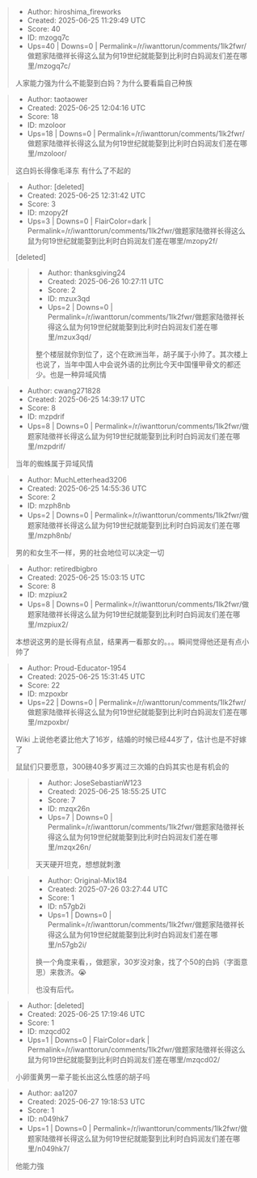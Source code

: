 > - Author: hiroshima_fireworks
> - Created: 2025-06-25 11:29:49 UTC
> - Score: 40
> - ID: mzogq7c
> - Ups=40 | Downs=0 | Permalink=/r/iwanttorun/comments/1lk2fwr/做题家陆徵祥长得这么鼠为何19世纪就能娶到比利时白妈润友们差在哪里/mzogq7c/
>
> 人家能力强为什么不能娶到白妈？为什么要看扁自己种族

> - Author: taotaower
> - Created: 2025-06-25 12:04:16 UTC
> - Score: 18
> - ID: mzoloor
> - Ups=18 | Downs=0 | Permalink=/r/iwanttorun/comments/1lk2fwr/做题家陆徵祥长得这么鼠为何19世纪就能娶到比利时白妈润友们差在哪里/mzoloor/
>
> 这白妈长得像毛泽东 有什么了不起的

> - Author: [deleted]
> - Created: 2025-06-25 12:31:42 UTC
> - Score: 3
> - ID: mzopy2f
> - Ups=3 | Downs=0 | FlairColor=dark | Permalink=/r/iwanttorun/comments/1lk2fwr/做题家陆徵祥长得这么鼠为何19世纪就能娶到比利时白妈润友们差在哪里/mzopy2f/
>
> [deleted]

>> - Author: thanksgiving24
>> - Created: 2025-06-26 10:27:11 UTC
>> - Score: 2
>> - ID: mzux3qd
>> - Ups=2 | Downs=0 | Permalink=/r/iwanttorun/comments/1lk2fwr/做题家陆徵祥长得这么鼠为何19世纪就能娶到比利时白妈润友们差在哪里/mzux3qd/
>>
>> 整个楼层就你到位了，这个在欧洲当年，胡子属于小帅了。其次楼上也说了，当年中国人中会说外语的比例比今天中国懂甲骨文的都还少。也是一种异域风情

> - Author: cwang271828
> - Created: 2025-06-25 14:39:17 UTC
> - Score: 8
> - ID: mzpdrif
> - Ups=8 | Downs=0 | Permalink=/r/iwanttorun/comments/1lk2fwr/做题家陆徵祥长得这么鼠为何19世纪就能娶到比利时白妈润友们差在哪里/mzpdrif/
>
> 当年的蜘蛛属于异域风情

> - Author: MuchLetterhead3206
> - Created: 2025-06-25 14:55:36 UTC
> - Score: 2
> - ID: mzph8nb
> - Ups=2 | Downs=0 | Permalink=/r/iwanttorun/comments/1lk2fwr/做题家陆徵祥长得这么鼠为何19世纪就能娶到比利时白妈润友们差在哪里/mzph8nb/
>
> 男的和女生不一样，男的社会地位可以决定一切

> - Author: retiredbigbro
> - Created: 2025-06-25 15:03:15 UTC
> - Score: 8
> - ID: mzpiux2
> - Ups=8 | Downs=0 | Permalink=/r/iwanttorun/comments/1lk2fwr/做题家陆徵祥长得这么鼠为何19世纪就能娶到比利时白妈润友们差在哪里/mzpiux2/
>
> 本想说这男的是长得有点鼠，结果再一看那女的。。。瞬间觉得他还是有点小帅了

> - Author: Proud-Educator-1954
> - Created: 2025-06-25 15:31:45 UTC
> - Score: 22
> - ID: mzpoxbr
> - Ups=22 | Downs=0 | Permalink=/r/iwanttorun/comments/1lk2fwr/做题家陆徵祥长得这么鼠为何19世纪就能娶到比利时白妈润友们差在哪里/mzpoxbr/
>
> Wiki 上说他老婆比他大了16岁，结婚的时候已经44岁了，估计也是不好嫁了
> 
> 鼠鼠们只要愿意，300磅40多岁离过三次婚的白妈其实也是有机会的

>> - Author: JoseSebastianW123
>> - Created: 2025-06-25 18:55:25 UTC
>> - Score: 7
>> - ID: mzqx26n
>> - Ups=7 | Downs=0 | Permalink=/r/iwanttorun/comments/1lk2fwr/做题家陆徵祥长得这么鼠为何19世纪就能娶到比利时白妈润友们差在哪里/mzqx26n/
>>
>> 天天硬开坦克，想想就刺激

>> - Author: Original-Mix184
>> - Created: 2025-07-26 03:27:44 UTC
>> - Score: 1
>> - ID: n57gb2i
>> - Ups=1 | Downs=0 | Permalink=/r/iwanttorun/comments/1lk2fwr/做题家陆徵祥长得这么鼠为何19世纪就能娶到比利时白妈润友们差在哪里/n57gb2i/
>>
>> 换一个角度来看，，做题家，30岁没对象，找了个50的白妈（字面意思）来救济。😭
>> 
>> 也没有后代。

> - Author: [deleted]
> - Created: 2025-06-25 17:19:46 UTC
> - Score: 1
> - ID: mzqcd02
> - Ups=1 | Downs=0 | FlairColor=dark | Permalink=/r/iwanttorun/comments/1lk2fwr/做题家陆徵祥长得这么鼠为何19世纪就能娶到比利时白妈润友们差在哪里/mzqcd02/
>
> 小卵蛋黄男一辈子能长出这么性感的胡子吗

> - Author: aa1207
> - Created: 2025-06-27 19:18:53 UTC
> - Score: 1
> - ID: n049hk7
> - Ups=1 | Downs=0 | Permalink=/r/iwanttorun/comments/1lk2fwr/做题家陆徵祥长得这么鼠为何19世纪就能娶到比利时白妈润友们差在哪里/n049hk7/
>
> 他能力強

